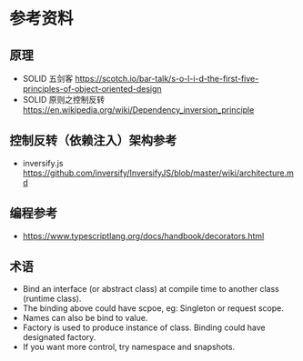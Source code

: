 # 参考资料

## 原理

- SOLID 五剑客 <https://scotch.io/bar-talk/s-o-l-i-d-the-first-five-principles-of-object-oriented-design>
- SOLID 原则之控制反转 <https://en.wikipedia.org/wiki/Dependency_inversion_principle>

## 控制反转（依赖注入）架构参考

- inversify.js <https://github.com/inversify/InversifyJS/blob/master/wiki/architecture.md>

## 编程参考

- <https://www.typescriptlang.org/docs/handbook/decorators.html>

## 术语

- Bind an interface (or abstract class) at compile time to another class (runtime class).
- The binding above could have scpoe, eg: Singleton or request scope.
- Names can also be bind to value.
- Factory is used to produce instance of class. Binding could have designated factory.
- If you want more control, try namespace and snapshots.
